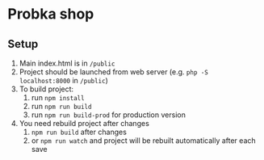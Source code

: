 # Probka shop
## Setup
1. Main index.html is in <code>/public</code>
2. Project should be launched from web server (e.g. <code>php -S localhost:8000</code> in <code>/public</code>) 
3. To build project:
    1. run <code>npm install</code>
    2. run <code>npm run build</code>
    3. run <code>npm run build-prod</code> for production version
4. You need rebuild project after changes 
    1. <code>npm run build</code> after changes
    2. or <code>npm run watch</code> and project will be rebuilt automatically after each save

